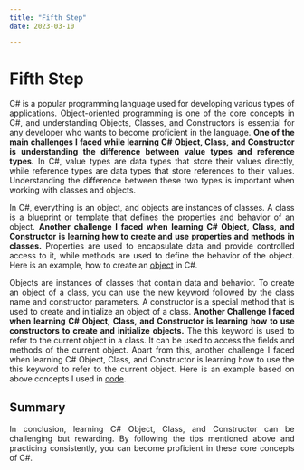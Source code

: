 ```yaml
---
title: "Fifth Step"
date: 2023-03-10

---
```

<h1><b>Fifth Step</b></h1>
<p align="justify">
  C# is a popular programming language used for developing various types of applications. Object-oriented programming is one of the core concepts in C#, and 
  understanding Objects, Classes, and Constructors is essential for any developer who wants to become proficient in the language. <b>One of the main challenges I 
  faced while learning C# Object, Class, and Constructor is understanding the difference between value types and reference types.</b> In C#, value types are data types
  that store their values directly, while reference types are data types that store references to their values. Understanding the difference between these two types is 
  important when working with classes and objects.
</p>
<p align="justify">
  In C#, everything is an object, and objects are instances of classes. A class is a blueprint or template that defines the properties and behavior of an object. 
  <b>Another challenge I faced when learning C# Object, Class, and Constructor is learning how to create and use properties and methods in classes.</b> Properties 
  are used to encapsulate data and provide controlled access to it, while methods are used to define the behavior of the object.  Here is an example, how to create an 
  <a href="https://github.com/rugveth1210/Language-Learning-Blog/blob/main/_Codes/Student.cs">object</a> in C#.
</p>
<p align="justify">
  Objects are instances of classes that contain data and behavior. To create an object of a class, you can use the new keyword followed by the class name and 
  constructor parameters.
  A constructor is a special method that is used to create and initialize an object of a class. <b>Another Challenge I faced when learning C# Object, Class, and Constructor is 
  learning how to use constructors to create and initialize objects.</b> The this keyword is used to refer to the current object in a class. It can be used to access the 
  fields and methods of the current object. Apart from this, another challenge I faced 
  when learning C# Object, Class, and Constructor is learning how to use the this keyword to refer to the current object. Here is an example based on above concepts 
  I used in <a href="https://github.com/rugveth1210/Language-Learning-Blog/blob/main/_Codes/Employee.cs">code</a>.
</p>

<h2><b>Summary</b></h2>
<p align="justify">
  In conclusion, learning C# Object, Class, and Constructor can be challenging but rewarding. By following the tips mentioned above and practicing consistently, 
  you can become proficient in these core concepts of C#.
</p>



